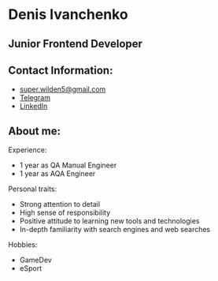 # Denis Ivanchenko
## Junior Frontend Developer
## Contact Information: 
* super.wilden5@gmail.com
* [Telegram](https://t.me/ShaqDaGod)
* [LinkedIn](https://www.linkedin.com/in/denis-ivanchenko/)
## About me:
Experience:
* 1 year as QA Manual Engineer
* 1 year as AQA Engineer

Personal traits:
* Strong attention to detail
* High sense of responsibility
* Positive attitude to learning new tools and technologies
* In-depth familiarity with search engines and web searches

Hobbies:
* GameDev
* eSport
